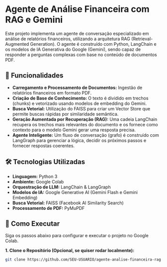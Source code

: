 # Agente de Análise Financeira com RAG e Gemini

Este projeto implementa um agente de conversação especializado em análise de relatórios financeiros, utilizando a arquitetura RAG (Retrieval-Augmented Generation). O agente é construído com Python, LangChain e os modelos de IA Generativa do Google (Gemini), sendo capaz de responder a perguntas complexas com base no conteúdo de documentos PDF.

## 📜 Funcionalidades

- **Carregamento e Processamento de Documentos:** Ingestão de relatórios financeiros em formato PDF.
- **Criação de Base de Conhecimento:** O texto é dividido em trechos (chunks) e vetorizado usando modelos de embedding do Gemini.
- **Busca Vetorial:** Utilização do FAISS para criar um Vector Store que permite buscas rápidas por similaridade semântica.
- **Geração Aumentada por Recuperação (RAG):** Uma cadeia LangChain recupera os trechos mais relevantes do documento e os fornece como contexto para o modelo Gemini gerar uma resposta precisa.
- **Agente Inteligente:** Um fluxo de conversação (grafo) é construído com LangGraph para gerenciar a lógica, decidir os próximos passos e fornecer respostas coerentes.

## 🛠️ Tecnologias Utilizadas

- **Linguagem:** Python 3
- **Ambiente:** Google Colab
- **Orquestração de LLM:** LangChain & LangGraph
- **Modelos de IA:** Google Generative AI (Gemini Flash e Gemini Embedding)
- **Busca Vetorial:** FAISS (Facebook AI Similarity Search)
- **Processamento de PDF:** PyMuPDF

## 🚀 Como Executar

Siga os passos abaixo para configurar e executar o projeto no Google Colab.

**1. Clone o Repositório (Opcional, se quiser rodar localmente):**
```bash
git clone https://github.com/SEU-USUARIO/agente-analise-financeira-rag.git
